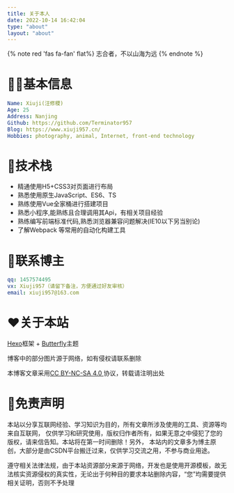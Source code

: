```yaml
---
title: 关于本人
date: 2022-10-14 16:42:04
type: "about"
layout: "about"
---
```


{% note red 'fas fa-fan' flat%}
志合者，不以山海为远
{% endnote %}

# 💁‍♂️基本信息

```yaml
Name: Xiuji(汪修稷)
Age: 25
Address: Nanjing
Github: https://github.com/Terminator957
Blog: https://www.xiuji957.cn/
Hobbies: photography, animal, Internet, front-end technology
```

# 🔨技术栈

- 精通使用H5+CSS3对页面进行布局
- 熟悉使用原生JavaScript、ES6、TS
- 熟练使用Vue全家桶进行搭建项目
- 熟悉小程序,能熟练且合理调用其Api，有相关项目经验
- 熟练编写前端标准代码,熟悉浏览器兼容问题解决(IE10以下另当别论)
- 了解Webpack 等常用的自动化构建工具

# 📩联系博主

```yaml
qq: 1457574495
vx: Xiuji957（请留下备注，方便通过好友审核）
email: xiuji957@163.com
```

# ❤️关于本站

[Hexo](https://hexo.io/zh-cn/)框架 +  [Butterfly](https://butterfly.js.org/)主题

博客中的部分图片源于网络，如有侵权请联系删除

本博客文章采用[CC BY-NC-SA 4.0 ](https://creativecommons.org/licenses/by-nc-sa/4.0/deed.zh)协议，转载请注明出处

# 📣免责声明

本站以分享互联网经验、学习知识为目的，所有文章所涉及使用的工具、资源等均来自互联网， 仅供学习和研究使用，版权归作者所有，如果无意之中侵犯了您的版权，请来信告知。本站将在第一时间删除！另外， 本站内的文章多为博主原创，大部分是由CSDN平台搬迁过来，仅供学习交流之用，不参与商业用途。

遵守相关法律法规，由于本站资源部分来源于网络，开发也是使用开源模板，故无法核实资源侵权的真实性，无论出于何种目的要求本站删除内容，“您”均需要提供相关证明，否则不予处理
